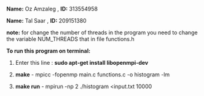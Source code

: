 **Name:** Oz Amzaleg , **ID:** 313554958

**Name:** Tal Saar , **ID:** 209151380

**note:** for change the number of threads in the program you need to change the variable NUM_THREADS that in file functions.h

**To run this program on terminal:**

1) Enter this line : **sudo apt-get install libopenmpi-dev**

2) **make** - mpicc -fopenmp main.c functions.c -o histogram -lm

3) **make run** - mpirun -np 2 ./histogram <input.txt 10000  
